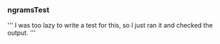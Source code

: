 ﻿### ngramsTest

'''
I was too lazy to write a test for this, so I just ran it and checked the output.
'''